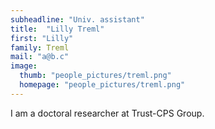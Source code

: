 ```yaml
---
subheadline: "Univ. assistant"
title:  "Lilly Treml"
first: "Lilly"
family: Treml
mail: "a@b.c"
image:
  thumb: "people_pictures/treml.png"
  homepage: "people_pictures/treml.png"
---
```


<!--more-->

I am a doctoral researcher at Trust-CPS Group.
